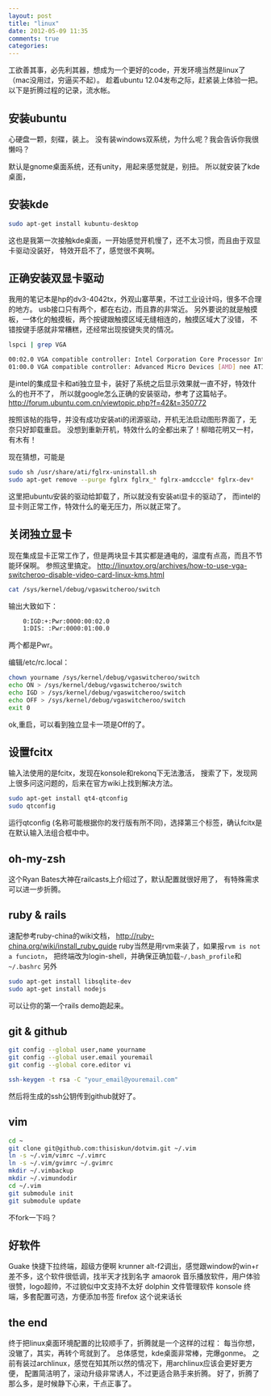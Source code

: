 ```yaml
---
layout: post
title: "linux"
date: 2012-05-09 11:35
comments: true
categories: 
---
```


工欲善其事，必先利其器，想成为一个更好的code，开发环境当然是linux了
（mac没用过，穷逼买不起）。
趁着ubuntu 12.04发布之际，赶紧装上体验一把。
以下是折腾过程的记录，流水帐。

## 安装ubuntu

心硬盘一颗，刻碟，装上。
没有装windows双系统，为什么呢？我会告诉你我很懒吗？

默认是gnome桌面系统，还有unity，用起来感觉就是，别扭。
所以就安装了kde桌面，

## 安装kde

``` bash
sudo apt-get install kubuntu-desktop
```

这也是我第一次接触kde桌面，一开始感觉开机慢了，还不太习惯，而且由于双显卡驱动没装好，
特效开启不了，感觉很不爽啊。

## 正确安装双显卡驱动

我用的笔记本是hp的dv3-4042tx，外观山寨苹果，不过工业设计吗，很多不合理的地方。
usb接口只有两个，都在右边，而且靠的非常近。
另外要说的就是触摸板，一体化的触摸板，两个按键跟触摸区域无缝相连的，触摸区域大了没错，
不错按键手感就非常糟糕，还经常出现按键失灵的情况。

```bash
lspci | grep VGA
```

```bash
00:02.0 VGA compatible controller: Intel Corporation Core Processor Integrated Graphics Controller (rev 02)
01:00.0 VGA compatible controller: Advanced Micro Devices [AMD] nee ATI Manhattan [Mobility Radeon HD 5400 Series] (rev ff)
```

是intel的集成显卡和ati独立显卡，装好了系统之后显示效果就一直不好，特效什么的也开不了，
所以就google怎么正确的安装驱动，参考了这篇帖子。
http://forum.ubuntu.com.cn/viewtopic.php?f=42&t=350772

按照该帖的指导，并没有成功安装ati的闭源驱动，开机无法启动图形界面了，无奈只好卸载重启。
没想到重新开机，特效什么的全都出来了！柳暗花明又一村，有木有！

现在猜想，可能是

```bash
sudo sh /usr/share/ati/fglrx-uninstall.sh
sudo apt-get remove --purge fglrx fglrx_* fglrx-amdcccle* fglrx-dev*
```

这里把ubuntu安装的驱动给卸载了，所以就没有安装ati显卡的驱动了，
而intel的显卡则正常工作，特效什么的毫无压力，所以就正常了。

## 关闭独立显卡

现在集成显卡正常工作了，但是两块显卡其实都是通电的，温度有点高，而且不节能环保啊。
参照这里搞定。
http://linuxtoy.org/archives/how-to-use-vga-switcheroo-disable-video-card-linux-kms.html

```bash
cat /sys/kernel/debug/vgaswitcheroo/switch
```
输出大致如下：

```bash
    0:IGD:+:Pwr:0000:00:02.0
    1:DIS: :Pwr:0000:01:00.0
```

两个都是Pwr。

编辑/etc/rc.local：

```bash
chown yourname /sys/kernel/debug/vgaswitcheroo/switch
echo ON > /sys/kernel/debug/vgaswitcheroo/switch
echo IGD > /sys/kernel/debug/vgaswitcheroo/switch
echo OFF > /sys/kernel/debug/vgaswitcheroo/switch
exit 0
```

ok,重启，可以看到独立显卡一项是Off的了。

## 设置fcitx

输入法使用的是fcitx，发现在konsole和rekonq下无法激活，
搜索了下，发现网上很多问这问题的，后来在官方wiki上找到解决方法。

```bash
sudo apt-get install qt4-qtconfig
sudo qtconfig
```

运行qtconfig (名称可能根据你的发行版有所不同)，选择第三个标签，确认fcitx是在默认输入法组合框中中。

## oh-my-zsh

这个Ryan Bates大神在railcasts上介绍过了，默认配置就很好用了，
有特殊需求可以进一步折腾。

## ruby & rails

速配参考ruby-china的wiki文档，
http://ruby-china.org/wiki/install_ruby_guide
ruby当然是用rvm来装了，如果报`rvm is not a funciotn`，
把终端改为login-shell，并确保正确加载`~/,bash_profile`和`~/.bashrc`
另外

```bash
sudo apt-get install libsqlite-dev
sudo apt-get install nodejs
```

可以让你的第一个rails demo跑起来。

## git & github

```bash
git config --global user,name yourname
git config --global user.email youremail
git config --global core.editor vi
```

```bash
ssh-keygen -t rsa -C "your_email@youremail.com"
```

然后将生成的ssh公钥传到github就好了。

## vim

```bash
cd ~
git clone git@github.com:thisiskun/dotvim.git ~/.vim
ln -s ~/.vim/vimrc ~/.vimrc
ln -s ~/.vim/gvimrc ~/.gvimrc
mkdir ~/.vimbackup
mkdir ~/.vimundodir
cd ~/.vim
git submodule init
git submodule update
```
不fork一下吗？

## 好软件

Guake 快捷下拉终端，超级方便啊
krunner alt-f2调出，感觉跟window的win+r差不多，这个软件很低调，找半天才找到名字
amaorok 音乐播放软件，用户体验很赞，logo超帅，不过貌似中文支持不太好
dolphin 文件管理软件
konsole 终端，多套配置可选，方便添加书签
firefox 这个说来话长

## the end

终于把linux桌面环境配置的比较顺手了，折腾就是一个这样的过程：
每当你想，没辙了，其实，再转个弯就到了。
总体感觉，kde桌面非常棒，完爆gonme。
之前有装过archlinux，感觉在知其所以然的情况下，用archlinux应该会更好更方便，
配置简洁明了，滚动升级非常诱人，不过更适合熟手来折腾。
好了，折腾了那么多，是时候静下心来，干点正事了。
